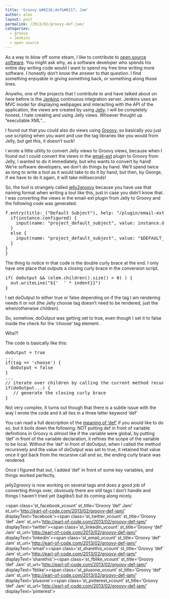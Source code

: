 ```yaml
---
title: 'Groovy &#8216;def&#8217; Jam'
author: alex
layout: post
permalink: /2013/02/groovy-def-jam/
categories:
  - groovy
  - Jenkins
  - open source
---
```

As a way to blow off some steam, I like to contribute to [open source software][1]. You might ask why, as a software developer who spends his entire day writing code would I want to spend my free time writing more software. I honestly don&#8217;t know the answer to that question. I find something enjoyable in giving something back, or something along those lines.

Anywho, one of the projects that I contribute to and have talked about on here before is the [Jenkins][2] continuous integration server. Jenkins uses an MVC model for displaying webpages and interacting with the API of the application, the views are created by using [Jelly][3]. I will be completely honest, I hate creating and using Jelly views. Whoever thought up &#8220;executable XML&#8221;&#8230;

I found out that you could also do views using [Groovy][4], so basically you just use scripting when you want and use the tag libraries like you would from Jelly, but get this, it doesn&#8217;t suck!

I wrote a little utility to convert Jelly views to Groovy views, because when I found out I could convert the views in the [email-ext][5] plugin to Groovy from Jelly, I wanted to do it immediately, but who wants to convert by hand! We&#8217;re software developers, we don&#8217;t do things by hand. We&#8217;ll spend twice as long to write a tool as it would take to do it by hand, but then, by George, if we have to do it again, it will take milliseconds!

So, the tool is strangely called [jelly2groovy][6] because you have use that naming format when writing a tool like this, just in case you didn&#8217;t know that. I was converting the views in the email-ext plugin from Jelly to Groovy and the following code was generated.

<pre class="brush: groovy; title: ; notranslate" title="">f.entry(title:_("Default Subject"), help: "/plugin/email-ext/help/projectConfig/defaultSubject.html") {
  if(instance.configured) {
    input(name: "project_default_subject", value: instance.defaultSubject, class: "setting-input", type: "text")
  } 
  else {
    input(name: "project_default_subject", value: "$DEFAULT_SUBJECT", class: "setting-input", type: "text")
  }
}
}
</pre>

The thing to notice in that code is the double curly brace at the end. I only have one place that outputs a closing curly brace in the conversion script.

<pre class="brush: groovy; title: ; notranslate" title="">if( doOutput && (elem.children().size() &gt; 0) ) {
  out.writeLine("${'  ' * indent}}")
}
</pre>

I set doOutput to either true or false depending on if the tag I am rendering needs it or not (the Jelly choose tag doesn&#8217;t need to be rendered, just the when/otherwise children).

So, somehow, doOutput was getting set to true, even though I set it to false inside the check for the &#8216;choose&#8217; tag element. 

Wha?!

The code is basically like this:

<pre class="brush: groovy; title: ; notranslate" title="">doOutput = true
...
if(tag == 'choose') {
  doOutput = false
} 
...
// iterate over children by calling the current method recursively
if(doOutput...) {
   // generate the closing curly brace
}
</pre>

Not very complex. It turns out though that there is a subtle issue with the way I wrote the code and it all lies in a three letter keyword &#8216;def&#8217;

You can read a full description of the [meaning of &#8216;def&#8217;][7] if you would like to do so, but it boils down the following: NOT putting def in front of variable definitions in Groovy is *almost* like if the variable were global, by putting &#8216;def&#8217; in front of the variable declaration, it refines the scope of the variable to be local. Without the &#8216;def&#8217; in front of doOutput, when I called the method recursively and the value of doOutput was set to true, it retained that value once it got back from the recursive call and so, the ending curly brace was rendered. 

Once I figured that out, I added &#8216;def&#8217; in front of some key variables, and things worked perfectly.

jelly2groovy is now working on several tags and does a good job of converting things over, obviously there are still tags I don&#8217;t handle and things I haven&#8217;t tried yet (taglibs!) but its coming along nicely.

<span class='st\_facebook\_vcount' st\_title='Groovy &#8216;def&#8217; Jam' st\_url='http://earl-of-code.com/2013/02/groovy-def-jam/' displayText='facebook'></span><span class='st\_twitter\_vcount' st\_title='Groovy &#8216;def&#8217; Jam' st\_url='http://earl-of-code.com/2013/02/groovy-def-jam/' displayText='twitter'></span><span class='st\_linkedin\_vcount' st\_title='Groovy &#8216;def&#8217; Jam' st\_url='http://earl-of-code.com/2013/02/groovy-def-jam/' displayText='linkedin'></span><span class='st\_email\_vcount' st\_title='Groovy &#8216;def&#8217; Jam' st\_url='http://earl-of-code.com/2013/02/groovy-def-jam/' displayText='email'></span><span class='st\_sharethis\_vcount' st\_title='Groovy &#8216;def&#8217; Jam' st\_url='http://earl-of-code.com/2013/02/groovy-def-jam/' displayText='sharethis'></span><span class='st\_fblike\_vcount' st\_title='Groovy &#8216;def&#8217; Jam' st\_url='http://earl-of-code.com/2013/02/groovy-def-jam/' displayText='fblike'></span><span class='st\_plusone\_vcount' st\_title='Groovy &#8216;def&#8217; Jam' st\_url='http://earl-of-code.com/2013/02/groovy-def-jam/' displayText='plusone'></span><span class='st\_pinterest\_vcount' st\_title='Groovy &#8216;def&#8217; Jam' st\_url='http://earl-of-code.com/2013/02/groovy-def-jam/' displayText='pinterest'></span>

 [1]: http://en.wikipedia.org/wiki/Open_source "Open Source"
 [2]: http://jenkins-ci.org/
 [3]: http://commons.apache.org/jelly/
 [4]: http://groovy.codehaus.org/
 [5]: https://wiki.jenkins-ci.org/display/JENKINS/Email-ext+plugin
 [6]: https://github.com/slide/jelly2groovy
 [7]: http://groovy.codehaus.org/Scoping+and+the+Semantics+of+%22def%22